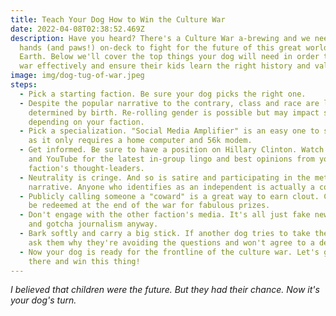 ```yaml
---
title: Teach Your Dog How to Win the Culture War
date: 2022-04-08T02:38:52.469Z
description: Have you heard? There's a Culture War a-brewing and we need all
  hands (and paws!) on-deck to fight for the future of this great world we call
  Earth. Below we'll cover the top things your dog will need in order to wage
  war effectively and ensure their kids learn the right history and values.
image: img/dog-tug-of-war.jpeg
steps:
  - Pick a starting faction. Be sure your dog picks the right one.
  - Despite the popular narrative to the contrary, class and race are largely
    determined by birth. Re-rolling gender is possible but may impact standing
    depending on your faction.
  - Pick a specialization. "Social Media Amplifier" is an easy one to start with
    as it only requires a home computer and 56k modem.
  - Get informed. Be sure to have a position on Hillary Clinton. Watch TikTok
    and YouTube for the latest in-group lingo and best opinions from your
    faction's thought-leaders.
  - Neutrality is cringe. And so is satire and participating in the meta
    narrative. Anyone who identifies as an independent is actually a coward.
  - Publicly calling someone a "coward" is a great way to earn clout. Clout can
    be redeemed at the end of the war for fabulous prizes.
  - Don't engage with the other faction's media. It's all just fake news
    and gotcha journalism anyway.
  - Bark softly and carry a big stick. If another dog tries to take the stick
    ask them why they're avoiding the questions and won't agree to a debate.
  - Now your dog is ready for the frontline of the culture war. Let's get out
    there and win this thing!
---
```

*I believed that children were the future. But they had their chance. Now it's your dog's turn.*
